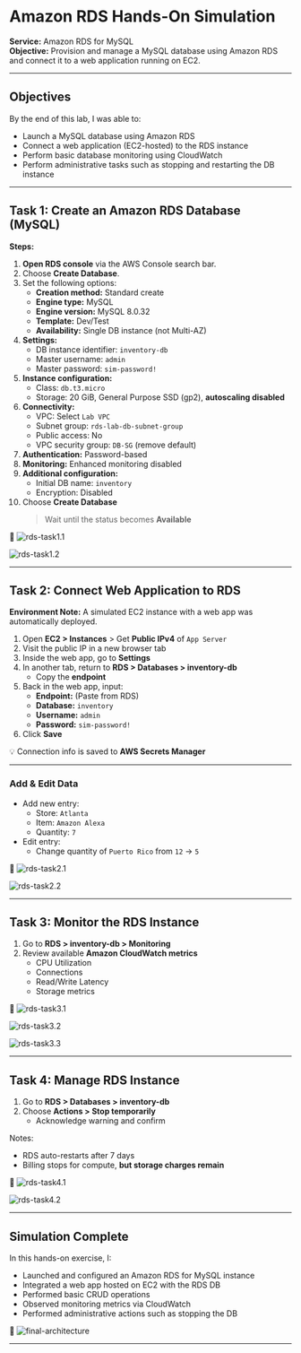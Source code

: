 # Amazon RDS Hands-On Simulation  
**Service:** Amazon RDS for MySQL  
**Objective:** Provision and manage a MySQL database using Amazon RDS and connect it to a web application running on EC2.

---

## Objectives

By the end of this lab, I was able to:

- Launch a MySQL database using Amazon RDS
- Connect a web application (EC2-hosted) to the RDS instance
- Perform basic database monitoring using CloudWatch
- Perform administrative tasks such as stopping and restarting the DB instance

---

## Task 1: Create an Amazon RDS Database (MySQL)

**Steps:**

1. **Open RDS console** via the AWS Console search bar.
2. Choose **Create Database**.
3. Set the following options:
   - **Creation method:** Standard create
   - **Engine type:** MySQL
   - **Engine version:** MySQL 8.0.32
   - **Template:** Dev/Test
   - **Availability:** Single DB instance (not Multi-AZ)
4. **Settings:**
   - DB instance identifier: `inventory-db`
   - Master username: `admin`
   - Master password: `sim-password!`
5. **Instance configuration:**
   - Class: `db.t3.micro`
   - Storage: 20 GiB, General Purpose SSD (gp2), **autoscaling disabled**
6. **Connectivity:**
   - VPC: Select `Lab VPC`
   - Subnet group: `rds-lab-db-subnet-group`
   - Public access: No
   - VPC security group: `DB-SG` (remove default)
7. **Authentication:** Password-based
8. **Monitoring:** Enhanced monitoring disabled
9. **Additional configuration:**
   - Initial DB name: `inventory`
   - Encryption: Disabled
10. Choose **Create Database**  
    > Wait until the status becomes **Available**

📸
![rds-task1.1](./screenshots/rds/rds-task1.1.png)

![rds-task1.2](./screenshots/rds/rds-task1.2.png)

---

## Task 2: Connect Web Application to RDS

**Environment Note:** A simulated EC2 instance with a web app was automatically deployed.

1. Open **EC2 > Instances** > Get **Public IPv4** of `App Server`
2. Visit the public IP in a new browser tab
3. Inside the web app, go to **Settings**
4. In another tab, return to **RDS > Databases > inventory-db**
   - Copy the **endpoint**
5. Back in the web app, input:
   - **Endpoint:** (Paste from RDS)
   - **Database:** `inventory`
   - **Username:** `admin`
   - **Password:** `sim-password!`
6. Click **Save**

💡 Connection info is saved to **AWS Secrets Manager**

---

### Add & Edit Data

- Add new entry:
  - Store: `Atlanta`
  - Item: `Amazon Alexa`
  - Quantity: `7`
- Edit entry:
  - Change quantity of `Puerto Rico` from `12` → `5`

📸
![rds-task2.1](./screenshots/rds/rds-task2.1.png)

![rds-task2.2](./screenshots/rds/rds-task2.2.png)

---

## Task 3: Monitor the RDS Instance

1. Go to **RDS > inventory-db > Monitoring**
2. Review available **Amazon CloudWatch metrics**
   - CPU Utilization
   - Connections
   - Read/Write Latency
   - Storage metrics

📸 
![rds-task3.1](./screenshots/rds/rds-task3.1.png)

![rds-task3.2](./screenshots/rds/rds-task3.2.png)

![rds-task3.3](./screenshots/rds/rds-task3.3.png)

---

## Task 4: Manage RDS Instance

1. Go to **RDS > Databases > inventory-db**
2. Choose **Actions > Stop temporarily**
   - Acknowledge warning and confirm

Notes:
- RDS auto-restarts after 7 days
- Billing stops for compute, **but storage charges remain**

📸
![rds-task4.1](./screenshots/rds/rds-task4.1.png)

![rds-task4.2](./screenshots/rds/rds-task4.2.png)

---

## Simulation Complete

In this hands-on exercise, I:

- Launched and configured an Amazon RDS for MySQL instance
- Integrated a web app hosted on EC2 with the RDS DB
- Performed basic CRUD operations
- Observed monitoring metrics via CloudWatch
- Performed administrative actions such as stopping the DB

📸
![final-architecture](./screenshots/rds/final-architecture.png)

---

